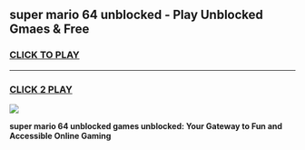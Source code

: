 
## super mario 64 unblocked - Play Unblocked Gmaes & Free
<h3>
<a href="https://news.freeplayer.one?title=super_mario_64_unblocked&ref=23F">CLICK TO PLAY</a></h3>
<hr>

<h3>
<a href="https://news.freeplayer.one?title=super_mario_64_unblocked&ref=23F">CLICK 2 PLAY</a>
  
</h3>

<a href="https://news.freeplayer.one?title=super_mario_64_unblocked&ref=23F/"><img src="https://clearcache.store/games.png"></a>


**super mario 64 unblocked games unblocked: Your Gateway to Fun and Accessible Online Gaming**
